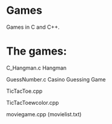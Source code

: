 Games
=====

Games in C and C++.


# The games:
C_Hangman.c Hangman

GuessNumber.c	Casino Guessing Game

TicTacToe.cpp

TicTacToewcolor.cpp

moviegame.cpp (movielist.txt)
